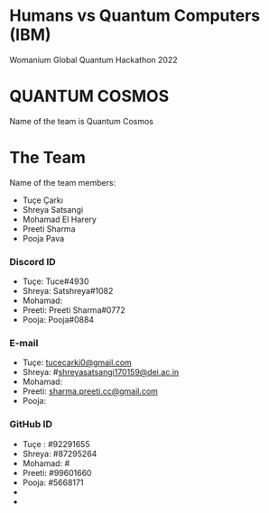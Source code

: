 # Humans vs Quantum Computers (IBM)
 Womanium Global Quantum Hackathon 2022
# QUANTUM COSMOS
Name of the team is Quantum Cosmos
# The Team
Name of the team members:
- Tuçe Çarkı
- Shreya Satsangi
- Mohamad El Harery
- Preeti Sharma
- Pooja Pava
### Discord ID
* Tuçe: Tuce#4930
* Shreya: Satshreya#1082
* Mohamad:
* Preeti: Preeti Sharma#0772
* Pooja: Pooja#0884
### E-mail
* Tuçe: tucecarki0@gmail.com
* Shreya: #shreyasatsangi170159@dei.ac.in
* Mohamad:
* Preeti: sharma.preeti.cc@gmail.com
* Pooja:
### GitHub ID
* Tuçe : #92291655
* Shreya: #87295264
* Mohamad: #
* Preeti: #99601660
* Pooja: #5668171
* 
* 
